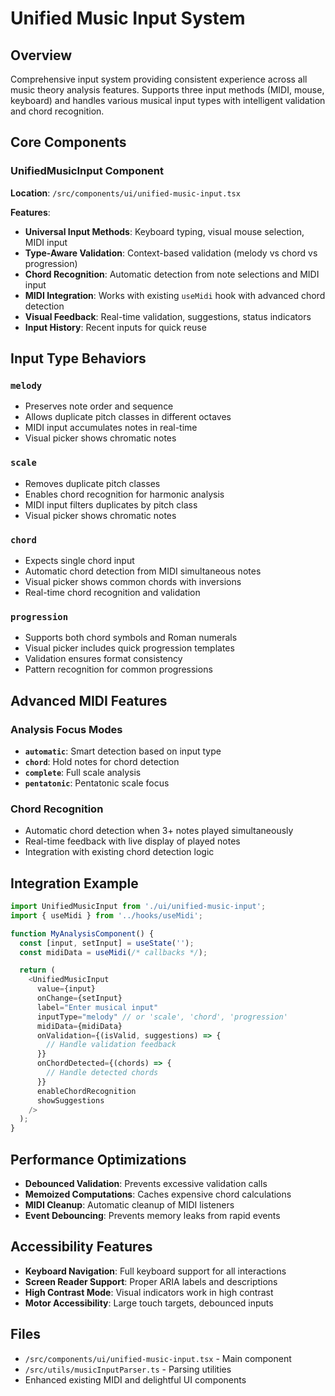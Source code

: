 # Unified Music Input System

## Overview
Comprehensive input system providing consistent experience across all music theory analysis features. Supports three input methods (MIDI, mouse, keyboard) and handles various musical input types with intelligent validation and chord recognition.

## Core Components

### UnifiedMusicInput Component
**Location**: `/src/components/ui/unified-music-input.tsx`

**Features**:
- **Universal Input Methods**: Keyboard typing, visual mouse selection, MIDI input
- **Type-Aware Validation**: Context-based validation (melody vs chord vs progression)
- **Chord Recognition**: Automatic detection from note selections and MIDI input
- **MIDI Integration**: Works with existing `useMidi` hook with advanced chord detection
- **Visual Feedback**: Real-time validation, suggestions, status indicators
- **Input History**: Recent inputs for quick reuse

## Input Type Behaviors

### `melody`
- Preserves note order and sequence
- Allows duplicate pitch classes in different octaves
- MIDI input accumulates notes in real-time
- Visual picker shows chromatic notes

### `scale`
- Removes duplicate pitch classes
- Enables chord recognition for harmonic analysis
- MIDI input filters duplicates by pitch class
- Visual picker shows chromatic notes

### `chord`
- Expects single chord input
- Automatic chord detection from MIDI simultaneous notes
- Visual picker shows common chords with inversions
- Real-time chord recognition and validation

### `progression`
- Supports both chord symbols and Roman numerals
- Visual picker includes quick progression templates
- Validation ensures format consistency
- Pattern recognition for common progressions

## Advanced MIDI Features

### Analysis Focus Modes
- **`automatic`**: Smart detection based on input type
- **`chord`**: Hold notes for chord detection
- **`complete`**: Full scale analysis
- **`pentatonic`**: Pentatonic scale focus

### Chord Recognition
- Automatic chord detection when 3+ notes played simultaneously
- Real-time feedback with live display of played notes
- Integration with existing chord detection logic

## Integration Example
```typescript
import UnifiedMusicInput from './ui/unified-music-input';
import { useMidi } from '../hooks/useMidi';

function MyAnalysisComponent() {
  const [input, setInput] = useState('');
  const midiData = useMidi(/* callbacks */);

  return (
    <UnifiedMusicInput
      value={input}
      onChange={setInput}
      label="Enter musical input"
      inputType="melody" // or 'scale', 'chord', 'progression'
      midiData={midiData}
      onValidation={(isValid, suggestions) => {
        // Handle validation feedback
      }}
      onChordDetected={(chords) => {
        // Handle detected chords
      }}
      enableChordRecognition
      showSuggestions
    />
  );
}
```

## Performance Optimizations
- **Debounced Validation**: Prevents excessive validation calls
- **Memoized Computations**: Caches expensive chord calculations
- **MIDI Cleanup**: Automatic cleanup of MIDI listeners
- **Event Debouncing**: Prevents memory leaks from rapid events

## Accessibility Features
- **Keyboard Navigation**: Full keyboard support for all interactions
- **Screen Reader Support**: Proper ARIA labels and descriptions
- **High Contrast Mode**: Visual indicators work in high contrast
- **Motor Accessibility**: Large touch targets, debounced inputs

## Files
- `/src/components/ui/unified-music-input.tsx` - Main component
- `/src/utils/musicInputParser.ts` - Parsing utilities
- Enhanced existing MIDI and delightful UI components
